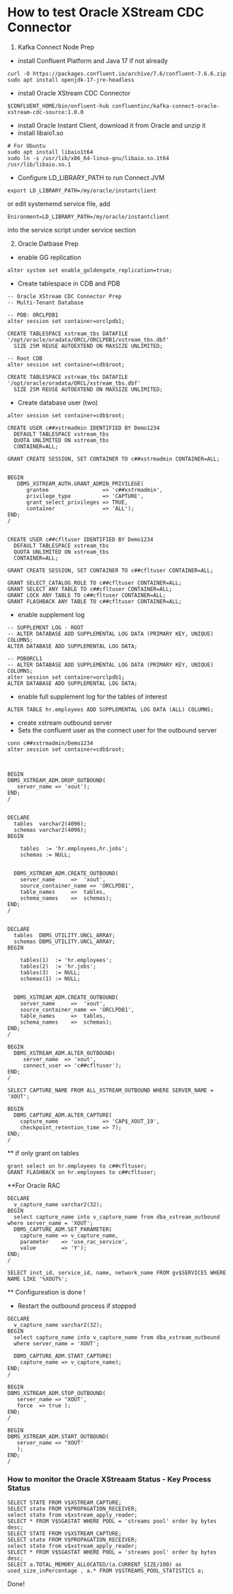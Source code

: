 
# How to test Oracle XStream CDC Connector 
1. Kafka Connect Node Prep
- install Confluent Platform and Java 17 if not already
```
curl -O https://packages.confluent.io/archive/7.6/confluent-7.6.6.zip
sudo apt install openjdk-17-jre-headless

```  
- install Oracle XStream CDC Connector
```
$CONFLUENT_HOME/bin/onfluent-hub confluentinc/kafka-connect-oracle-xstream-cdc-source:1.0.0
```
- install Oracle Instant Client, download it from Oracle and unzip it
- install libaio1.so
```
# For Ubuntu
sudo apt install libaio1t64
sudo ln -s /usr/lib/x86_64-linux-gnu/libaio.so.1t64 /usr/lib/libaio.so.1
```
- Configure LD_LIBRARY_PATH to run Connect JVM
```
export LD_LIBRARY_PATH=/my/oracle/instantclient
```
or edit systememd service file, add 
```
Enironment=LD_LIBRARY_PATH=/my/oracle/instantclient
```
into the service script under service section


2. Oracle Datbase Prep

- enable GG replication
```
alter system set enable_goldengate_replication=true;
```

- Create tablespace in CDB and PDB 
```
-- Oracle XStream CDC Connector Prep
-- Multi-Tenant Database 

-- PDB: ORCLPDB1
alter session set container=orclpdb1;

CREATE TABLESPACE xstream_tbs DATAFILE '/opt/oracle/oradata/ORCL/ORCLPDB1/xstream_tbs.dbf' 
  SIZE 25M REUSE AUTOEXTEND ON MAXSIZE UNLIMITED;

-- Root CDB
alter session set container=cdb$root;

CREATE TABLESPACE xstream_tbs DATAFILE '/opt/oracle/oradata/ORCL/xstream_tbs.dbf' 
  SIZE 25M REUSE AUTOEXTEND ON MAXSIZE UNLIMITED;

```

- Create database user (two)
```
alter session set container=cdb$root;

CREATE USER c##xstrmadmin IDENTIFIED BY Demo1234 
  DEFAULT TABLESPACE xstream_tbs
  QUOTA UNLIMITED ON xstream_tbs
  CONTAINER=ALL;

GRANT CREATE SESSION, SET CONTAINER TO c##xstrmadmin CONTAINER=ALL;


BEGIN
   DBMS_XSTREAM_AUTH.GRANT_ADMIN_PRIVILEGE(
      grantee                 => 'c##xstrmadmin',
      privilege_type          => 'CAPTURE',
      grant_select_privileges => TRUE,
      container               => 'ALL');
END;
/


CREATE USER c##cfltuser IDENTIFIED BY Demo1234
  DEFAULT TABLESPACE xstream_tbs
  QUOTA UNLIMITED ON xstream_tbs
  CONTAINER=ALL;

GRANT CREATE SESSION, SET CONTAINER TO c##cfltuser CONTAINER=ALL;

GRANT SELECT_CATALOG_ROLE TO c##cfltuser CONTAINER=ALL;
GRANT SELECT ANY TABLE TO c##cfltuser CONTAINER=ALL;
GRANT LOCK ANY TABLE TO c##cfltuser CONTAINER=ALL;
GRANT FLASHBACK ANY TABLE TO c##cfltuser CONTAINER=ALL;
```


- enable supplement log
```
-- SUPPLEMENT LOG - ROOT
-- ALTER DATABASE ADD SUPPLEMENTAL LOG DATA (PRIMARY KEY, UNIQUE) COLUMNS;
ALTER DATABASE ADD SUPPLEMENTAL LOG DATA;

-- PDBORCL1
-- ALTER DATABASE ADD SUPPLEMENTAL LOG DATA (PRIMARY KEY, UNIQUE) COLUMNS;
alter session set container=orclpdb1;
ALTER DATABASE ADD SUPPLEMENTAL LOG DATA;
```

- enable full supplement log for the tables of interest
```
ALTER TABLE hr.employees ADD SUPPLEMENTAL LOG DATA (ALL) COLUMNS;
```

- create xstream outbound server
- Sets the confluent user as the connect user for the outbound server

```
conn c##xstrmadmin/Demo1234 
alter session set container=cdb$root;



BEGIN
DBMS_XSTREAM_ADM.DROP_OUTBOUND(
   server_name => 'xout');
END;
/


DECLARE
  tables  varchar2(4096);
  schemas varchar2(4096);
BEGIN

    tables  := 'hr.employees,hr.jobs';
    schemas := NULL;
  

  DBMS_XSTREAM_ADM.CREATE_OUTBOUND(
    server_name     =>  'xout',
    source_container_name => 'ORCLPDB1',
    table_names     =>  tables,
    schema_names    =>  schemas);
END;
/


DECLARE
  tables  DBMS_UTILITY.UNCL_ARRAY;
  schemas DBMS_UTILITY.UNCL_ARRAY;
BEGIN

    tables(1)  := 'hr.employees';
    tables(2)  := 'hr.jobs';
    tables(3)  := NULL;
    schemas(1) := NULL;
  

  DBMS_XSTREAM_ADM.CREATE_OUTBOUND(
    server_name     =>  'xout',
    source_container_name => 'ORCLPDB1',
    table_names     =>  tables,
    schema_names    =>  schemas);
END;
/

BEGIN
  DBMS_XSTREAM_ADM.ALTER_OUTBOUND(
     server_name  => 'xout',
     connect_user => 'c##cfltuser');
END;
/

SELECT CAPTURE_NAME FROM ALL_XSTREAM_OUTBOUND WHERE SERVER_NAME = 'XOUT';

BEGIN
  DBMS_CAPTURE_ADM.ALTER_CAPTURE(
    capture_name              => 'CAP$_XOUT_19',
    checkpoint_retention_time => 7);
END;
/
```

** if only grant on tables 
```
grant select on hr.employees to c##cfltuser;
GRANT FLASHBACK on hr.employees to c##cfltuser;
```

**For Oracle RAC 
```
DECLARE
  v_capture_name varchar2(32);
BEGIN
  select capture_name into v_capture_name from dba_xstream_outbound where server_name = 'XOUT';
  DBMS_CAPTURE_ADM.SET_PARAMETER(
    capture_name => v_capture_name,
    parameter    => 'use_rac_service',
    value        => 'Y');
END;
/

SELECT inst_id, service_id, name, network_name FROM gv$SERVICES WHERE NAME LIKE '%XOUT%';
```

** Configureation is done !



- Restart the outbound process if stopped
```
DECLARE
  v_capture_name varchar2(32);
BEGIN
  select capture_name into v_capture_name from dba_xstream_outbound 
  where server_name = 'XOUT';

  DBMS_CAPTURE_ADM.START_CAPTURE(
    capture_name => v_capture_name);
END;
/

BEGIN
DBMS_XSTREAM_ADM.STOP_OUTBOUND(
   server_name => "XOUT', 
   force  => true );
END;
/

BEGIN
DBMS_XSTREAM_ADM.START_OUTBOUND(
   server_name => "XOUT' 
   );
END;
/

```

### How to monitor the Oracle XStreaam Status - Key Process Status
```
SELECT STATE FROM V$XSTREAM_CAPTURE; 
SELECT state FROM V$PROPAGATION_RECEIVER;
select state from v$xstream_apply_reader;
SELECT * FROM V$SGASTAT WHERE POOL = 'streams pool' order by bytes desc;
SELECT STATE FROM V$XSTREAM_CAPTURE; 
SELECT state FROM V$PROPAGATION_RECEIVER;
select state from v$xstream_apply_reader;
SELECT * FROM V$SGASTAT WHERE POOL = 'streams pool' order by bytes desc;
SELECT a.TOTAL_MEMORY_ALLOCATED/(a.CURRENT_SIZE/100) as used_size_inPercentage , a.* FROM V$STREAMS_POOL_STATISTICS a;

```
Done!
